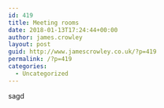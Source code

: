 ```yaml
---
id: 419
title: Meeting rooms
date: 2018-01-13T17:24:44+00:00
author: james.crowley
layout: post
guid: http://www.jamescrowley.co.uk/?p=419
permalink: /?p=419
categories:
  - Uncategorized
---
```

sagd
